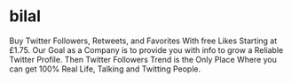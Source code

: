 # bilal
Buy Twitter Followers, Retweets, and Favorites With free Likes Starting at £1.75. Our Goal as a Company is to provide you with info to grow a Reliable Twitter Profile. Then Twitter Followers Trend is the Only Place Where you can get 100% Real Life, Talking and Twitting People.

